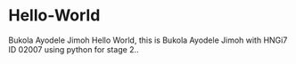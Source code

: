 # Hello-World
Bukola Ayodele Jimoh
Hello World, this is Bukola Ayodele Jimoh with HNGi7 ID 02007 using python for stage 2..
